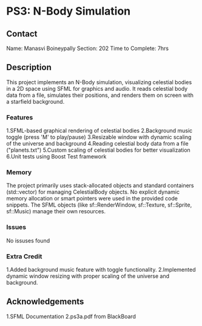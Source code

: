 # PS3: N-Body Simulation

## Contact
Name: Manasvi Boineypally
Section: 202
Time to Complete: 7hrs


## Description
This project implements an N-Body simulation, visualizing celestial bodies in a 2D space using SFML for graphics and audio. It reads celestial body data from a file, simulates their positions, and renders them on screen with a starfield background.

### Features
1.SFML-based graphical rendering of celestial bodies
2.Background music toggle (press 'M' to play/pause)
3.Resizable window with dynamic scaling of the universe and background
4.Reading celestial body data from a file ("planets.txt")
5.Custom scaling of celestial bodies for better visualization
6.Unit tests using Boost Test framework

### Memory
The project primarily uses stack-allocated objects and standard containers (std::vector) for managing CelestialBody objects.
No explicit dynamic memory allocation or smart pointers were used in the provided code snippets.
The SFML objects (like sf::RenderWindow, sf::Texture, sf::Sprite, sf::Music) manage their own resources.

### Issues
No issuses found

### Extra Credit
1.Added background music feature with toggle functionality.
2.Implemented dynamic window resizing with proper scaling of the universe and background.

## Acknowledgements
1.SFML Documentation
2.ps3a.pdf from BlackBoard
